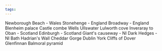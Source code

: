```yaml
---
tags:
---
```


Newborough Beach - Wales
Stonehenge - England 
Broadway - England 
Blenheim palace
Castle combe 
Wells
Ullswater
Lulworth cove
Inveraray to Oban - Scotland
Edinburgh - Scotland
Giant's causeway - NI
Dark Hedges - NI
Bath
Hadrian's Wall
Cheddar Gorge
Dublin
York
Cliffs of Dover
Glenfinnan 
Balmoral pyramid 